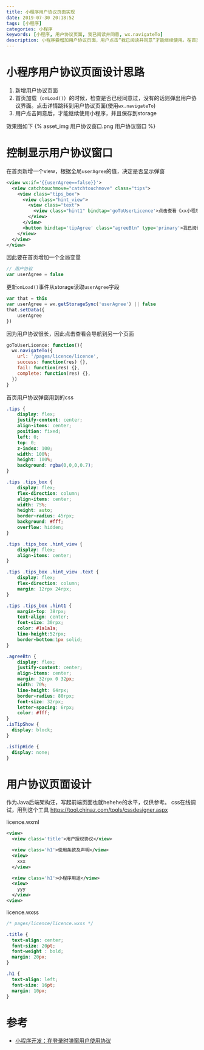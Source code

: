 ```yaml
---
title: 小程序用户协议页面实现
date: 2019-07-30 20:18:52
tags: [小程序]
categories: 小程序
keywords: [小程序, 用户协议页面, 我已阅读并同意, wx.navigateTo]
description: 小程序要增加用户协议页面，用户点击“我已阅读并同意”才能继续使用。在首页增加全局字段判断是否显示用户协议弹窗。使用wx.navigateTo导航到用户协议页面。
---
```


# 小程序用户协议页面设计思路

1. 新增用户协议页面
2. 首页加载（`onLoad()`）的时候，检查是否已经同意过，没有的话则弹出用户协议界面。点击详情跳转到用户协议页面(使用`wx.navigateTo`)
3. 用户点击同意后，才能继续使用小程序，并且保存到storage

效果图如下
{% asset_img 用户协议窗口.png 用户协议窗口 %}

<!-- more -->

# 控制显示用户协议窗口

在首页新增一个view，根据全局`userAgree`的值，决定是否显示弹窗
```xml
<view wx:if='{{userAgree==false}}'>
  <view catchtouchmove="catchtouchmove" class="tips">
    <view class="tips_box">
      <view class="hint_view">
        <view class="text">
          <view class="hint1" bindtap='goToUserLicence'>点击查看《xx小程序》使用协议</view>
        </view>
      </view>
      <button bindtap='tipAgree' class="agreeBtn" type='primary'>我已阅读并同意</button>
    </view>
  </view>
</view>
```

因此要在首页增加一个全局变量
```js
// 用户协议
var userAgree = false
```

更新`onLoad()`事件从storage读取`userAgree`字段
```js
var that = this
var userAgree = wx.getStorageSync('userAgree') || false
that.setData({
    userAgree
})
```

因为用户协议很长，因此点击查看会导航到另一个页面
```js
goToUserLicence: function(){
  wx.navigateTo({
    url: '/pages/licence/licence',
    success: function(res) {},
    fail: function(res) {},
    complete: function(res) {},
  })
}
```

首页用户协议弹窗用到的css
```css
.tips {
    display: flex;
    justify-content: center;
    align-items: center;
    position: fixed;
    left: 0;
    top: 0;
    z-index: 100;
    width: 100%;
    height: 100%;
    background: rgba(0,0,0,0.7);
}

.tips .tips_box {
    display: flex;
    flex-direction: column;
    align-items: center;
    width: 75%;
    height: auto;
    border-radius: 45rpx;
    background: #fff;
    overflow: hidden;
}

.tips .tips_box .hint_view {
    display: flex;
    align-items: center;
}

.tips .tips_box .hint_view .text {
    display: flex;
    flex-direction: column;
    margin: 12rpx 24rpx;
}

.tips .tips_box .hint1 {
    margin-top: 38rpx;
    text-align: center;
    font-size: 30rpx;
    color: #1a1a1a;
    line-height:52rpx;
    border-bottom:1px solid;
}

.agreeBtn {
    display: flex;
    justify-content: center;
    align-items: center;
    margin: 32rpx 0 32px;
    width: 70%;
    line-height: 64rpx;
    border-radius: 80rpx;
    font-size: 32rpx;
    letter-spacing: 6rpx;
    color: #fff;
}
.isTipShow {
  display: block;
}

.isTipHide {
  display: none;
}
```

# 用户协议页面设计

作为Java后端架构汪，写起前端页面也就hehehe的水平，仅供参考。
css在线调试，用到这个工具 https://tool.chinaz.com/tools/cssdesigner.aspx

licence.wxml
```xml
<view>
  <view class='title'>用户授权协议</view>

  <view class='h1'>使用条款及声明</view>
  <view>
    xxx
  </view>

  <view class='h1'>小程序用途</view>
  <view>
    yyy
  </view>
<view>
```

licence.wxss
```css
/* pages/licence/licence.wxss */

.title {
  text-align: center;
  font-size: 20pt;
  font-weight : bold;
  margin: 20px;
}

.h1 {
  text-align: left;
  font-size: 16pt;
  margin: 10px;
}
```

# 参考

- [小程序开发：在登录时弹窗用户使用协议](https://blog.csdn.net/qq_38194393/article/details/86517509)

